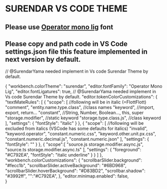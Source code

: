 # SURENDAR VS CODE THEME

## Please use [Operator mono lig](https://github.com/Bug0017/operator-mono-lig-1) font


## Please copy and path code in VS Code settings.json file this feature implemented in next version by default.

 // @SurendarYama needed implement in Vs code Surendar Theme by default.
 
   {
    "workbench.colorTheme": "surendar",
    "editor.fontFamily": "Operator Mono Lig",
    "editor.fontLigatures": true,
    // @SurendarYama needed implement in Vs code Surendar Theme by default.
    "editor.tokenColorCustomizations": {
        "textMateRules": [
          {
            "scope": [
              //following will be in italic (=FlottFlott)
              "comment",
              "entity.name.type.class", //class names
              "keyword", //import, export, return…
              "constant", //String, Number, Boolean…, this, super
              "storage.modifier", //static keyword
              "storage.type.class.js", //class keyword
            ],
            "settings": {
              "fontStyle": "italic"
            }
          },
          {
            "scope": [
              //following will be excluded from italics (VSCode has some defaults for italics)
              "invalid",
              "keyword.operator",
              "constant.numeric.css",
              "keyword.other.unit.px.css",
              "constant.numeric.decimal.js",
              "constant.numeric.json"
            ],
            "settings": {
              "fontStyle": ""
            }
          },
          {
            "scope":[
              "source.js storage.modifier.async.js",
              "source.ts storage.modifier.async.ts"
            ],
            "settings": {
              "foreground": "#C792EA",
              "fontStyle": "italic underline"
            }
          }
        ]
    },
    "workbench.colorCustomizations": {
      "scrollbarSlider.background": "#fecc1b",
      "scrollbarSlider.activeBackground": "#6BD968",
      "scrollbarSlider.hoverBackground": "#D83BD2",
      "scrollbar.shadow": "#3992ff",
      "":"#C792EA",
    },
    "editor.minimap.enabled": false,      
}
